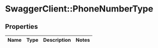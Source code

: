 # SwaggerClient::PhoneNumberType

## Properties
Name | Type | Description | Notes
------------ | ------------- | ------------- | -------------

